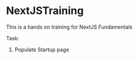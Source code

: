 # NextJSTraining
This is a hands on training for NextJS Fundamentals

Task:
1. Populate Startup page

